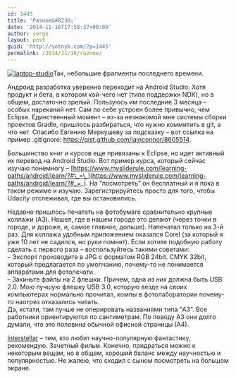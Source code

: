 ```yaml
---
id: 1445
title: 'Разное&#8230;'
date: '2014-11-16T17:50:37+00:00'
author: serge
layout: post
guid: 'http://sotnyk.com/?p=1445'
permalink: /2014/11/16/raznoe/
---
```


[![laptop-studio](http://localhost/wp-content/uploads/2014/11/laptop-studio-300x274.png)](http://localhost/wp-content/uploads/2014/11/laptop-studio.png)Так, небольшие фрагменты последнего времени.

Андроид разработка уверенно переходит на Android Studio. Хотя продукт и бета, в котором кой-чего нет (типа поддержки NDK), но в общем, достаточно зрелый. Пользуюсь им последние 3 месяца – особых нареканий нет. Сам по себе устроен более привычно, чем Eclipse. Единственный момент – из-за незнакомой мне системы сборки проектов Gradle, пришлось разбираться, что нужно коммитить в git, а что нет. Спасибо Евгению Меркушеву за подсказку – вот ссылка на пример .gitignore: <https://gist.github.com/iainconnor/8605514>.

Большинство книг и курсов еще привязаны к Eclipse, но идет активный их перевод на Android Studio. Вот пример курса, который сейчас изучаю понемногу – [https://www.mysliderule.com/learning-paths/android/learn/?#\_=\_](https://www.mysliderule.com/learning-paths/android/learn/?#_=_). На “посмотреть” он бесплатный и я пока в таком режиме и изучаю. Зарегистрируйтесь просто для того, чтобы Udacity отслеживал, где вы остановились.

Недавно пришлось печатать на фотобумаге сравнительно крупные коллажи (A3). Нашел, где в нашем городе это делают (через точки в городе, и дороже, и, самое главное, дольше). Напечатал только на 3-й раз. Для коллажа удобным приложением оказался Corel (за который я уже 10 лет не садился, но руки помнят). Если хотите подобную работу сделать с первого раза – воспользуйтесь такими советами:  
– Экспорт производите в JPG с форматом RGB 24bit. CMYK 32bit, который предлагается по умолчанию, почему-то не понимается аппаратами для фотопечати.  
– Закиньте файлы на 2 флешки. Причем, одна из них должна быть USB 2.0. Мою лучшую флешку USB 3.0, которую везде на своих компьютерах нормально прочитал, компы в фотолаборатории почему-то наотрез отказались читать.  
Да, кстати, там лучше не оперировать названиями типа “A3”. Все работники ориентируются по сантиметрам. По поводу А3 они долго думали, что это половина обычной офисной страницы (А4).

[Interstellar](https://ru.wikipedia.org/wiki/%D0%98%D0%BD%D1%82%D0%B5%D1%80%D1%81%D1%82%D0%B5%D0%BB%D0%BB%D0%B0%D1%80) – тем, кто любит научно-популярную фантастику, рекомендую. Зачетный фильм. Конечно, придраться можно к некоторым вещам, но в общем, хороший баланс между научностью и популярностью. Не жалею, что сходил с сыном посмотреть на большом экране.